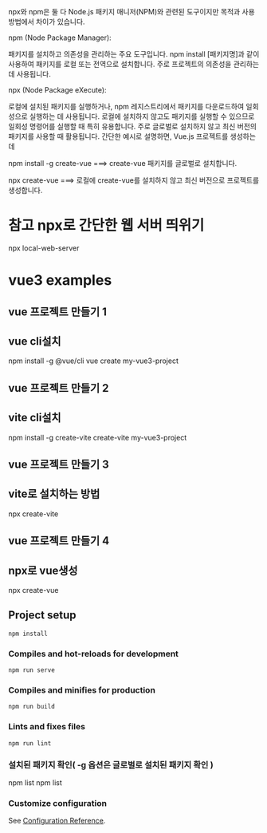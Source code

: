 npx와 npm은 둘 다 Node.js 패키지 매니저(NPM)와 관련된 도구이지만 목적과 사용 방법에서 차이가 있습니다.

npm (Node Package Manager):

패키지를 설치하고 의존성을 관리하는 주요 도구입니다.
npm install [패키지명]과 같이 사용하여 패키지를 로컬 또는 전역으로 설치합니다.
주로 프로젝트의 의존성을 관리하는 데 사용됩니다.

npx (Node Package eXecute):

로컬에 설치된 패키지를 실행하거나, npm 레지스트리에서 패키지를 다운로드하여 일회성으로 실행하는 데 사용됩니다.
로컬에 설치하지 않고도 패키지를 실행할 수 있으므로 일회성 명령어를 실행할 때 특히 유용합니다.
주로 글로벌로 설치하지 않고 최신 버전의 패키지를 사용할 때 활용됩니다.
간단한 예시로 설명하면, 
Vue.js 프로젝트를 생성하는데

npm install -g create-vue  ===> create-vue 패키지를 글로벌로 설치합니다.

npx create-vue ===> 로컬에 create-vue를 설치하지 않고 최신 버전으로 프로젝트를 생성합니다.



# 참고 npx로 간단한 웹 서버 띄위기
npx local-web-server

# vue3 examples

## vue 프로젝트 만들기 1
## vue cli설치
npm install -g @vue/cli
vue create my-vue3-project

## vue 프로젝트 만들기 2
## vite cli설치
npm install -g create-vite
create-vite my-vue3-project

## vue 프로젝트 만들기 3
## vite로 설치하는 방법
npx create-vite

## vue 프로젝트 만들기 4
## npx로  vue생성 
npx create-vue


## Project setup
```
npm install
```

### Compiles and hot-reloads for development
```
npm run serve
```

### Compiles and minifies for production
```
npm run build
```

### Lints and fixes files
```
npm run lint
```


### 설치된 패키지 확인(  -g 옵션은 글로벌로 설치된 패키지 확인   )

npm list
npm list

### Customize configuration
See [Configuration Reference](https://cli.vuejs.org/config/).
